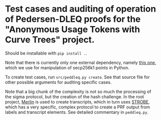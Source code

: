 # Test cases and auditing of operation of Pedersen-DLEQ proofs for the "Anonymous Usage Tokens with Curve Trees" project.
 
Should be installable with `pip install .`.

Note that there is currently only one external dependency, namely [this one](https://pypi.org/project/python-bitcointx/), which we use for manipulation of secp256k1 points in Python.

To create test cases, run `src/peddleq.py create`. See that source file for other possible arguments for auditing specific cases.

Note that a big chunk of the complexity is not so much the processing of the sigma protocol, but the creation of the hash challenge. In the root project, [Merlin](https://merlin.cool/index.html) is used to create transcripts, which in turn uses [STROBE](https://strobe.sourceforge.io/), which has a very specific, complex protocol to create a PRF output from labels and transcript elements. See detailed commentary in `peddleq.py`.
